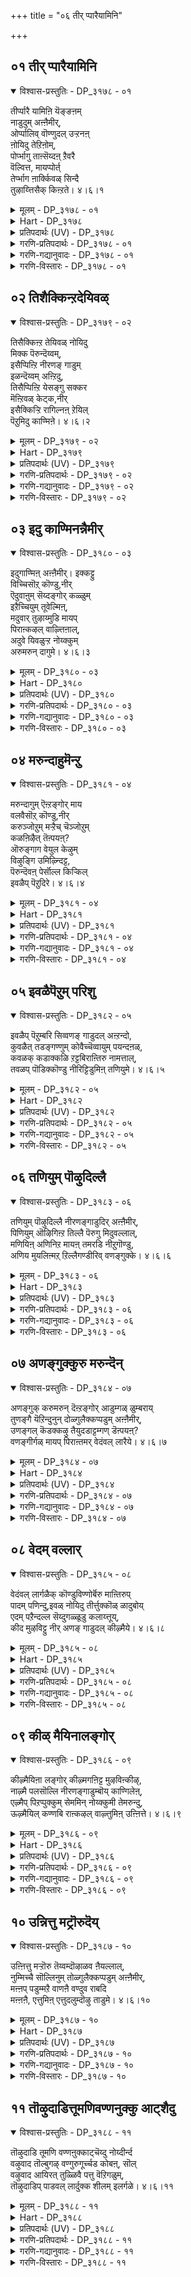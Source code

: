 +++
title = "०६ तीर् प्पारैयामिनि"

+++


## ०१ तीर् प्पारैयामिनि

<details open><summary>विश्वास-प्रस्तुतिः - DP_३१७८ - ०१</summary>

तीर्प्पारै यामिऩि यॆङ्ङऩम्  
नाडुदुम् अऩ्ऩैमीर्,  
ओर्प्पालिव् वॊण्णुदल् उऱ्ऱनऩ्  
ऩोयिदु तेऱिऩोम्,  
पोर्प्भागु ताऩ्सॆय्दऩ् ऱैवरै  
वॆल्वित्त, मायप्पोर्त्  
तेर्प्भाग ऩार्क्किवळ् सिन्दै  
तुऴाय्त्तिसैक् किऩ्ऱते। ४।६।१
</details>

<details><summary>मूलम् - DP_३१७८ - ०१</summary>

तीर्प्पारै यामिऩि यॆङ्ङऩम्  
नाडुदुम् अऩ्ऩैमीर्,  
ओर्प्पालिव् वॊण्णुदल् उऱ्ऱनऩ्  
ऩोयिदु तेऱिऩोम्,  
पोर्प्भागु ताऩ्सॆय्दऩ् ऱैवरै  
वॆल्वित्त, मायप्पोर्त्  
तेर्प्भाग ऩार्क्किवळ् सिन्दै  
तुऴाय्त्तिसैक् किऩ्ऱते। ४।६।१
</details>

<details><summary>Hart - DP_३१७८</summary>

Her friends say,  
“O mothers, where can we find someone to cure the sickness  
of our beautiful friend with a shining forehead?  
We have just found out what is troubling her—  
she is fascinated with him who drove Arjuna’s chariot  
and gained victory for the five Pandavas,  
conquering the Kauravas in battle:”
</details>

<details><summary>प्रतिपदार्थः (UV) - DP_३१७८</summary>

**अऩ्ऩैमीर्!** = ताय्मार्गळे!; **इऩि** = इप्पडिप्पट्ट निलैमैयाऩ पिऩ्बु; **तीर्प्पारै** = इन्द नोयैत् तीर्क्क वल्लवर्गळै; **याम् ऎङ्ङऩम्** = नाम् ऎङ्गु ऎप्पडि आराय्न्दु; **नाडुदुम्** = तेडुवोम्; **ओर्प्पाल्** = इप्पॊऴुदु निरूपिप्पदाल्; **इव् ऒळ् नुदल्** = अऴगिय नॆऱ्ऱियैयुडैय इप्पॆण्; **उऱ्ऱ नल् नोय्** = अडैन्दिरुक्किऩ्ऱ इन्द नोयिऩ्; **इदु तेऱिऩोम्** = तऩ्मै इदु ऎऩ्ऱु अऱिन्दोम्; **अऩ्ऱु** = मुऩ्बु; **पोर्** = पारदप् पोरिल्; **भागु** = तेर्बागऩाग ऎल्लाक् कारियङ्गळैयुम्; **ताऩ् सॆय्दु** = ताऩे सॆय्दु; **ऐवरै** = पञ्जपाण्डवर्गळै; **वॆल्वित्त** = वॆऱ्ऱियडैयच् चॆय्द; **मायऩ्** = आच्चर्य सक्तियुडैयवरुम्; **पोर्** = पोरिल्; **तेर्प्भागऩार्क्कु** = तेर्प्भागऩुमाऩ पॆरुमाऩिडम्; **इवळ् सिन्दै** = इन्दप् पॆण्णिऩ् मऩम्; **तुऴाय्** = कलङ्गि; **तिसैक्किऩ्ऱदे** = मयङ्गुगिऩ्ऱदु
</details>

<details><summary>गरणि-प्रतिपदार्थः - DP_३१७८ - ०१</summary>

तीर् प्पारै = तीरिसुववरन्नु, याम् = नावु, इनि= इन्नु, ऎङ्ङ्नम् = ऎल्लिन्द, नाडुदुम् = हुडुकोण, अन्नैमीर् = तायन्दिरे, ओर् प्पाल् = \(चॆन्नागि\) परीक्षिसुवुदरिन्द, ई इळ् नुदल् = ऒळ्ळॆय हणॆयुळ्ळ इवळु \(ई सुन्दरियु\), उट्रनल् नोय् इदु = दुःखवु बहळ ऒळ्ळॆय दुःखवे, तेऱिनोम् = तिळिदुकॊण्डॆवु, पोर् = भारतयुद्धदल्लि, पाहु = भागवन्नु, तान् शॆय्दु = ताने माडि, अन्ऱु = अन्दु, ऐवरै = ऐवरन्नु, वॆल्वित्त = जयशालिगळन्नुमाडिद, मायम्= आश्चर्यकरवाद, पोर् =युद्धदल्लि, तेर् पाहनार्क्कु = रथद सारथिगॆ, \(सारथियन्नु कुरितु\), इवळ् शिन्दै = इवळ चिन्तॆयु, तुऴय् = तुलसियन्नु पडॆयुव, तिशैक्किन्ऱदे = दारियन्ने हिडिदद्दु. 
</details>

<details><summary>गरणि-गद्यानुवादः - DP_३१७८ - ०१</summary>

तायन्दिरे, तीरिसुववरन्नु नाविन्नु ऎल्लिन्द हुडुकोण\! चॆन्नागि परीक्षिसुवुदरिन्द, ई ऒळ्ळॆय हणॆयुळ्ळवळ दुःखवु बहळ ऒळ्ळॆयदे, नमगॆ तिळिदिदॆ. भारतयुद्धदल्लि ताने भागवन्नु माडि, अन्दु, ऐवरिगॆ जयवन्नु तन्द आश्चर्यकरवाद युद्धदल्लि रथद सारथियादवन तुलसियन्नु पडॆयुव दारियन्ने हिडिदद्दु इवळ चिन्तॆ.
</details>

<details><summary>गरणि-विस्तारः - DP_३१७८ - ०१</summary>

ई तिरुवाय् मॊऴियल्लि आळ्वाररु ’नायकि’ आगिद्दारॆ. भगवन्तनन्नु पडॆदुकॊळ्ळबेकॆम्बुदु अवळ आशॆ. अवळ सङ्कटवन्नु अवळ तायि अरितुकॊण्डिद्दाळॆ. अदन्नुकुरितु आकॆ इतर तायन्दिरॊडनॆ हेळुत्ताळॆ. 

“तीर् प्पारैयामिनि ऎङ्ङनम् नाडुदुम्” – तायन्दिरे, इवळु सुन्दरि. ऎळॆय यौवनदवळु. इवळ सङ्कटवन्नु कुरितु नमगॆ एनेनो भावनॆगळु मूडुत्तिद्दवु. अवॆल्लवू सरियल्लवॆन्दू, अवु प्रापञ्चिकद भावनॆगळॆन्दू ईग नमगॆ मनवरिकॆयागिदॆ. इवळ सङ्कटवन्नु तीरिसुववरन्नु ऎल्लिन्द हुडुकोण. हेगॆ इवळ सङ्कटवन्नु तीरिसुवुदु? 

“ओर् प्पाल् इव्वॊण्णुदल् उट्रनन्नोयिदु, तेऱिनोम्” – नावु परीक्षिसि नोडिद्देवॆ. ई अदृष्ट शालियाद सुन्दरिय सङ्कटवॆल्ल शुद्धवाद ऒळ्ळॆय सङ्कटवे\! 

“पोर् प्पाहु...............................पाहनार् क्कु” – इवळ चिन्तॆ, व्यथॆयेनॆन्दु तिळियुवुदे? हिन्दॆ, भारतयुद्धवन्नु हूडि, अदरल्लि पाण्डवरिगॆ जयवन्नु तन्दुकॊट्ट, आ आश्चर्यकारियादयुद्धदल्लि अर्जुनन रथद सारथियागिद्दवनन्नु कुरिते अवळ चिन्तॆ. 

“इवळ् शिन्दैतुऴाय् त्तिशैक्किन्ऱदे” – आ भगवन्तनु धरिसिरुव तुलसिय हारवन्नु तानु पडॆदुकॊळ्ळबेकॆम्बुदे इवळ आशॆ. 

तायि हेळुत्ताळॆ- तायन्दिरे, ई अदृष्टशालियाद नन्न मगळु अनुभविसुव चिन्तॆ बहळ ऒळ्ळॆयदे. अदन्नु नानु परीक्षिसि कण्डुकॊण्डिद्देनॆ. हिन्दॆ, भारायुद्धदल्लि अर्जुननिगॆ सारथियागि, रथनडॆसि, पाण्डवरिगॆ जयवन्नु तन्दॆ श्रीकृष्णपरमात्मनु धरिसिरुव हारवन्नु पडॆदुकॊळ्ळबेकॆम्बुदे इवळ चिन्तॆ. अदन्नु बगॆहरिसुववरन्नु सामान्यराद नावु ऎल्लिन्द हुडुकोण.

विषय यावुदॆन्दु तिळिदरू, अदन्नु साधिसिकॊळ्ळुवुदक्कॆ कॆलवु साधनॆगळु बेकु. भक्तनिगल्लदॆ सामान्यनिगॆ भगवच्चिन्तनॆ लभिसुवुदे?
</details>

## ०२ तिशैक्किन्ऱदेयिवळ्

<details open><summary>विश्वास-प्रस्तुतिः - DP_३१७९ - ०२</summary>

तिसैक्किऩ्ऱ तेयिवळ् नोयिदु  
मिक्क पॆरुन्दॆय्वम्,  
इसैप्पिऩ्ऱि नीरणङ् गाडुम्  
इळन्दॆय्वम् अऩ्ऱिदु,  
तिसैप्पिऩ्ऱि येसङ्गु सक्कर  
मॆऩ्ऱिवळ् केट्क,नीर्  
इसैक्किऱ्ऱि रागिल्नऩ् ऱेयिल्  
पॆऱुमिदु काण्मिऩे। ४।६।२
</details>

<details><summary>मूलम् - DP_३१७९ - ०२</summary>

तिसैक्किऩ्ऱ तेयिवळ् नोयिदु  
मिक्क पॆरुन्दॆय्वम्,  
इसैप्पिऩ्ऱि नीरणङ् गाडुम्  
इळन्दॆय्वम् अऩ्ऱिदु,  
तिसैप्पिऩ्ऱि येसङ्गु सक्कर  
मॆऩ्ऱिवळ् केट्क,नीर्  
इसैक्किऱ्ऱि रागिल्नऩ् ऱेयिल्  
पॆऱुमिदु काण्मिऩे। ४।६।२
</details>

<details><summary>Hart - DP_३१७९</summary>

Her friends say,  
“ O mother, you are confused without knowing  
the reason for her sickness:  
Her suffering is not caused by the Anangu or another small goddess:  
When she was playing in the water  
she fell in love with the great one without knowing it:  
If you say, ‘conch, discus!’  
so she can hear it clearly, her sickness will go away  
and she will get better just today itself:  
This is the best remedy for her:”
</details>

<details><summary>प्रतिपदार्थः (UV) - DP_३१७९</summary>

**तिसैक्किऩ्ऱदे** = अऱिवु कॆट्टु मयङ्गुगिऱदु; **इवळ् नोय्** = इवळ् नोय्; **इदु मिक्क पॆरुम्** = मिगप् पॆरिय; **तॆय्वम्** = तॆय्वम् कारणमाग वन्ददु; **इसैप्पु इऩ्ऱि** = अदऩाल् पॊरुत्तमिल्लामल्; **नीर्** = नीङ्गळ् कट्टुविच्चियैक् कॊण्डु; **अणङ्गु आडुम्** = आडुम् वॆऱियाट्टाम् वेण्डाम्; **इळम् तॆय्वम्** = सिऱिय तॆय्वत्ताल्; **अऩ्ऱु इदु** = वन्द नोय् अऩ्ऱु इदु; **तिसैप्पु इऩ्ऱिये** = मऩम् कुऴम्बामल्; **इवळ्** = इप्पॆण्णिऩ्; **केट्क** = कादिल् विऴुम्बडियाग; **सङ्गु सक्करम् ऎऩ्ऱु** = सङ्गु सक्करम् ऎऩ्ऱु; **नीर्** = नीङ्गळ्; **इसैक्किऱ्ऱिरागिल्** = सॊऩ्ऩीर्गळाऩाल्; **नऩ्ऱे** = नलमागवे; **इल् पॆऱुम्** = इरुप्पुप् पॆऱुवाळ्; **इदु काण्मिऩे** = इङ्ङऩे नडत्तिप् पारुङ्गळ्
</details>

<details><summary>गरणि-प्रतिपदार्थः - DP_३१७९ - ०२</summary>

तिशैक्किन्ऱदे = दिक्कन्नु तोरिसुवुदे, इवळ् नोय्= इवळ सङ्कटवु, इदु = इदु, मिक्क = बहळ, पॆरु दॆय् वम् = दॊड्ड दैव, इशैप्पु इन्ऱि = सम्बन्धविल्लदन्तॆ, नीर् = नीवु अणङ्गु आडुम् = अडगिसुवन्तह, \(अडगिसलु यत्निसुव\), इळतॆय् वम् अन्ऱु इदु = कॆळमट्टद देवतॆ अल्ल इदु, तिशैप्पु इन्ऱिये = हॊगळिकॆयिल्लदन्तॆये, शङ्गु चक्करम् ऎन्ऱु = शङ्ख चक्करम् ऎन्ऱु = शङ्खचक्र ऎन्दु, इवळ् केट्क = इवळु केळलागि, नीर् = नीवु, इशैक्किट्रीर् आहिल् = मातनाडुविरादरॆ, नन्ऱे = चॆन्नागिये, इल् पॆरुम् = मनॆयन्नु सेरुत्ताळॆ, इदु काण्मिने = इदन्नु अरितुकॊळ्ळिरि. 
</details>

<details><summary>गरणि-गद्यानुवादः - DP_३१७९ - ०२</summary>

इवळ सङ्कटवु दिक्कन्नु तोरिसुवुदे आगिदॆ. इदु बहळ दॊड्डदैव. सम्बन्धविल्लदन्तॆ नीवु अडगिसलु यत्निसुव कॆळमट्टद देवतॆ अल्ल इदु. हॊगळिकॆयिल्लदन्तॆये \(सुम्मनॆ\) शङ्ख, चक्र ऎन्दु इवळु केळिदरॆ, नीवु मातनाडुविरादरॆ, चॆन्नागिये मनॆयन्नु सेरुत्ताळॆ. इदन्नु अरियिरि. 
</details>

<details><summary>गरणि-विस्तारः - DP_३१७९ - ०२</summary>

इल्लि ’नायकि’य तायिगू इतर तायन्दिरिगू नडॆदिरबहुदाद सम्भाषणॆ कण्डुबरुत्तदॆ. इतर तायिगळन्थ सामान्य स्त्रीयरिगॆ भक्तिय उन्मत्तभावद बगॆ हेगॆ अरिवागबेकु? अवरु तिळियबहुदादरू हेगॆ? ऎळॆयु यौवनवतियाद ’नायकि’यन्थवळिगॆ आगिरुव यातनॆ यावुदो क्षुद्रदेवतॆय काटवॆन्दु मात्रवे तिळियुवुदु. ’दॆव्वद काट’ ऎन्दु अदक्कॆ हॆसरिडुत्तारॆ. 

’नायकि’य तायिगादरॆ, नायकिय यातनॆयेनॆन्दु गॊत्तिदॆ. आ विषयवन्नु इतर तायन्दिरिगॆ विवरिसि हेळुत्ताळॆ. अदन्तू दॆव्वद काटवल्ल. तप्पागि चिकित्सॆ माडलु यत्निसबारदु. अदन्तू दॆव्वदकाटवल्ल. तप्पागि चिकित्सॆ माडलु यत्निसबारदु. 

तायिहेळुत्ताळॆ- तायन्दिरे, नीवु योचिसुत्तिरुवन्तॆ अल्ल इवळ सङ्कट. यावुदो क्षुद्रदेवतॆयिन्द उण्टाद काटवॆन्दु नीवु इदक्कॆ चिकित्सॆ माडलु यत्निसबारदु. सम्बन्धविल्लद चिकित्सॆयिन्द आगुव उपयोगवेनु? इवळ यातनॆयॆल्ला ऒन्दु दिक्कन्नु सूचिसुवन्थाद्दु. इवळ यातनॆगॆ बलु दॊड्ड दैववे कारण. इवळु ’शङ्ख, चक्र’ ऎन्दु हेळुत्तिरुवाग नीवु इवळन्नु मातनाडिसि नोडि. तन्न अलॆदाटवन्नु बिट्टु, इवळु शान्तवागि मनॆयन्नु सेरिकॊळ्ळुत्ताळॆ. ई विषयवन्नु तिळिदुकॊळ्ळिरि. 

भक्तनिगॆ अवन भक्तिगॆ सम्बन्ध पट्ट विषयवन्नु मातनाडिदाग आगुव आनन्द बेरॆ यावुदरिन्दलू आगुवुदिल्ल.
</details>

## ०३ इदु काण्मिनन्नैमीर्

<details open><summary>विश्वास-प्रस्तुतिः - DP_३१८० - ०३</summary>

इदुगाण्मिऩ् अऩ्ऩैमीर्। इक्कट्टु  
विच्चिसॊऱ् कॊण्डु,नीर्  
ऎदुवाऩुम् सॆय्दङ्गोर् कळ्ळुम्  
इऱैच्चियुम् तूवेल्मिऩ्,  
मदुवार् तुऴाय्मुडि मायप्  
पिराऩ्कऴल् वाऴ्त्तिऩाल्,  
अदुवे यिवळुऱ्ऱ नोय्क्कुम्  
अरुमरुन् दागुमे। ४।६।३
</details>

<details><summary>मूलम् - DP_३१८० - ०३</summary>

इदुगाण्मिऩ् अऩ्ऩैमीर्। इक्कट्टु  
विच्चिसॊऱ् कॊण्डु,नीर्  
ऎदुवाऩुम् सॆय्दङ्गोर् कळ्ळुम्  
इऱैच्चियुम् तूवेल्मिऩ्,  
मदुवार् तुऴाय्मुडि मायप्  
पिराऩ्कऴल् वाऴ्त्तिऩाल्,  
अदुवे यिवळुऱ्ऱ नोय्क्कुम्  
अरुमरुन् दागुमे। ४।६।३
</details>

<details><summary>Hart - DP_३१८०</summary>

Her friends say,  
“O mother, Listen to what I say:  
‘The female priest said that if we worship the Anangu  
her sickness will go away: Don’t listen to her:  
Don’t do this or that ritual, don’t offer meat and toddy:  
If you praise the ankleted feet of Māya Pirān  
whose head is garlanded with thulasi,  
that will be the best remedy for her sickness:’”
</details>

<details><summary>प्रतिपदार्थः (UV) - DP_३१८०</summary>

**अऩ्ऩैमीर्!** = ताय्मार्गळे!; **इदु काण्मिऩ्** = नाऩ् सॊऩ्ऩदैच्चॆय्दुबारुङ्गळ्; **इक्कट्टुविच्चि** = इक्कट्टुविच्चियिऩ्; **सॊल्गॊण्डु** = पेच्चैक् केट्टु; **नीर्** = नीङ्गळ्; **ऎदुवाऩुम् सॆय्दु** = ऎदैयावदु सॆय्दु; **अङ्गु** = अव्विडत्तिले; **ओर् कळ्ळुम्** = ऒरु कळ्ळैयुम्; **इऱैच्चियुम्** = मांससत्तैयुम्; **तूवेऩ्मिऩ्** = इऱैक्कादीर्गळ्; **मदु वार्** = तेऩ् पॆरुगुम्; **तुऴाय्** = तुळसि मालैयै; **मुडि मायप् पिराऩ्** = अणिन्द मायप्पिराऩिऩ्; **कऴल् वाऴ्त्तिऩाल्** = तिरुवडिगळैत् तुदित्ताल्; **अदुवे इवळ्** = अदुवे इवळ् अडैन्दिरुक्कुम्; **उऱ्ऱ नोय्क्कुम्** = नोय्क्कु उऱ्ऱ; **अरु मरुन्दु आगुमे** = अरुमैयाऩ मरुन्दागुम्
</details>

<details><summary>गरणि-प्रतिपदार्थः - DP_३१८० - ०३</summary>

इदु = इदन्नु, काण्मिन् अन्नैमीर् = तिळियिरि \(कण्डुकॊळ्ळि\) तायन्दिरे, इक्कट्टु-विच्चि = ई कॊरवञ्जिय, शॊल् कॊण्डु = मातन्नु केळि \(मातिनन्तॆ\), नीर् = नीवु, ऎदुवानुम् शॆय्दु = ऎनादरू माडि, अङ्गु = अल्लि, ओर् कळ्ळुम् = अपरूपवाद मद्यवन्नू, इऱैच्चियुम् = मांसवन्नू, तूवेन् मिन् = पूजॆगागि इडबेडि, मदु आर् = जेनु तुम्बिरुव, तुऴाय् मुडि = तुलसिय हारवन्नु किरीटदल्लि मुडिदिरुव, मायम् पिरान् = आश्चर्यकारियाद सर्वेश्वरन, कऴल् = तिरुवडिगळन्नु, वाऴ् त्तिनाल् = स्तुतिसिदरॆ, अदुवे = अदेये, इदु = ई उट्रनोय् क्कुम् = अतिशयवाद यातनॆगू, अरुमरुन्दाहुमे = अपरूपवाद औषधियागुत्तदॆ. 
</details>

<details><summary>गरणि-गद्यानुवादः - DP_३१८० - ०३</summary>

इदन्नु कण्डुकॊळ्ळि, तायन्दिरे, ई कॊरवञ्जियु हेळिद मातिनन्तॆ नीवु एनन्नादरू माडि, अल्लि अपरूपवाद मद्यवन्नू मांसवन्नू पूजॆगागि इरिसबेडिरि. जेनु तुम्बिरुव तुलसिय हारवन्नु किरीटदल्लि मुडिदिरुव आश्चर्यकारियाद सर्वेश्वरन तिरुवडिगळन्नु स्तुतिसिदरॆ, अदेये ई अतिशयवाद यातनॆगू अपरूपवाद ऒन्दु औषधियागुत्तदॆ. 
</details>

<details><summary>गरणि-विस्तारः - DP_३१८० - ०३</summary>

जनरल्लि ऎरडु बगॆ- मूढजन मत्तु भगवन्तनल्लि दृढवाद नम्बिकॆ इरुव जन. मूढजन यारु एने हेळिदरॆ अदरन्तॆ नडॆयतक्कवरु. क्षुद्रदेवतॆगळन्नु पूजिसुवुदरिन्द तम्म सङ्कट निवारणॆयागुवुदॆन्दु नम्बि, अदरन्तॆ कीळु रीतिय मूढपूजॆगळन्नु नडॆसुववरु. मेल्मट्टद ऎन्दरॆ, तिळिवळिकॆयुळ्ळ जन भगवन्तनन्नु नम्बि, पूजिसि तम्म कष्टगळन्नु नीगिकॊळ्ळुववरु. 

आगिन कालदल्लि, कष्टसङ्कटगळिगॆ पक्कद मनॆगळिगॆ कॊरवञ्जिगळु बन्दु कणि हेळुत्तिद्दरॆन्दु तोरुत्तदॆ. ई कॊरवञ्जिगळु हेळुत्तिद्द भविष्य अनेक वेळॆ निजवे आगुत्तित्तु. अवरु दैवबलक्कॆ मुख्यवाद बॆम्बलकॊडुत्तिद्दरु. जनरू, विवेकदिन्द, अवर मातिनन्तॆ नडॆदुकॊळ्ळुत्तिद्दरु. मत्तॊन्दु बगॆय जन क्षुद्रदेवतॆगळन्नु पूजिसुववरन्नु तम्म कष्ट, सङ्कटगळिगॆ, आश्रयिसुत्तिद्दरु. आ देवतॆगळ मुन्दॆ बलिकॊट्टु, मद्यमांसगळन्निट्टु क्रूरवाद बगॆयल्लि पूजादिगळन्नु नडॆसुत्तिद्दरु. अदरिन्द मात्रवे पीडॆ पिशाचिगळ कोटलॆ तॊलगि होगुत्तित्तॆन्दु अवर नम्बिकॆ. ई कारणक्कागि, ’नायकि’य तायिये इतर तायन्दिरिगॆ तन्न मनस्सन्नु बिच्चि हेळुत्तिद्दाळॆ. 

तायि हेळुत्ताळॆ- तायन्दिरे, ई नन्न मगळ विषयदल्लि आ कॊरवञ्जि हेळिद्दु सरि ऎनिसुत्तदॆ. कॊरवञ्जि हेळिदन्तॆ नीवु एनन्नु बेकादरू माडि. क्षुद्रदेवतॆयन्नु पूजिसि, मद्यमांसगळन्नु नेवेद्य माडुवुदु बेड. इवळ रोगवन्नु हरिसुवुदक्कॆ सुलभवाद मार्गवॊन्दिदॆ. मधुरवाद तुलसिय हारवन्नु किरीटदल्लि मुडिदिरुव सर्वेश्वरनन्नु ऎडॆबिडदन्तॆ इवळ मुन्दॆ स्तुतिसुवुदरिन्दले इवळ यातनॆ निवारणॆयागुवुदु ऎन्दु ननगॆ तोरुत्तदॆ. भगवन्तन तिरुवडिगळ स्तुतिये उत्तमवाद औषधि कण्डिरा\!
</details>

## ०४ मरुन्दाहुमॆन्ऱु

<details open><summary>विश्वास-प्रस्तुतिः - DP_३१८१ - ०४</summary>

मरुन्दागुम् ऎऩ्ऱङ्गोर् माय  
वलवैसॊऱ् कॊण्डु,नीर्  
करुञ्जोऱुम् मऱ्ऱैच् चॆञ्जोऱुम्  
कळऩिऴैत् तॆऩ्पयऩ्?  
ऒरुङ्गाग वेयुल केऴुम्  
विऴुङ्गि उमिऴ्न्दिट्ट,  
पॆरुन्दॆवऩ् पेर्सॊल्ल किऱ्किल्  
इवळैप् पॆऱुदिरे। ४।६।४
</details>

<details><summary>मूलम् - DP_३१८१ - ०४</summary>

मरुन्दागुम् ऎऩ्ऱङ्गोर् माय  
वलवैसॊऱ् कॊण्डु,नीर्  
करुञ्जोऱुम् मऱ्ऱैच् चॆञ्जोऱुम्  
कळऩिऴैत् तॆऩ्पयऩ्?  
ऒरुङ्गाग वेयुल केऴुम्  
विऴुङ्गि उमिऴ्न्दिट्ट,  
पॆरुन्दॆवऩ् पेर्सॊल्ल किऱ्किल्  
इवळैप् पॆऱुदिरे। ४।६।४
</details>

<details><summary>Hart - DP_३१८१</summary>

Her friends say,  
“O Mother, the female priest says,  
‘The cure for your daughter’s sickness is to offer different kinds  
of rice to the gods,’ You listen to her  
and offer black rice and red rice to the Anangu:  
What is the use of that?  
If you say the name of the highest lord  
who swallowed all the seven worlds and spat them out,  
you will cure her sickness:”
</details>

<details><summary>प्रतिपदार्थः (UV) - DP_३१८१</summary>

**मरुन्दु आगुम् ऎऩ्ऱु** = मरुन्दु आगुम् ऎऩ्ऱु ऎण्णि; **अङ्गु ओर् मायवलवै** = ऒरु कट्टुविच्चि; **सॊल् कॊण्डु** = सॊल्वदैक् केट्टु; **नीर् करुञ् जोऱुम्** = नीङ्गळ् करुञ्जोऱ्ऱैयुम्; **मऱ्ऱै** = मऱ्ऱुम्; **सॆञ् जोऱुम्** = सॆञ्जोऱ्ऱैयुम्; **कळऩ् इऴैत्तु** = नाऱ्सन्दियिले इडुवदाल्; **ऎऩ् पयऩ्?** = ऎऩ्ऩ पयऩ्?; **उलगु एऴुम्** = एऴु उलगङ्गळैयुम्; **ऒरुङ्गागवे** = ऒरे समयत्तिल्; **विऴुङ्गि** = पिरळयगालत्तिल् विऴुङ्गि; **उमिऴ्न्दिट्ट** = पिऩ् वॆळिप्पडुत्तिक् कात्त; **पॆरुन्देवऩ् पेर्** = पॆरुमाऩिऩ् तिरुनामङ्गळै; **सॊल्लगिऱ्किल्** = सॊल्ल वल्लीर्गळाऩाल्; **इवळैप् पॆऱुदिरे** = इवळै इऴवामे पॆऱुवीर्गळ्
</details>

<details><summary>गरणि-प्रतिपदार्थः - DP_३१८१ - ०४</summary>

मरुन्दु = आहुम् ऎन्ऱु = औषधियागुत्तदॆ ऎन्दु, अङ्गु = अल्लि, ओर् = ऒन्दु, मायम् अलवै = मोसद मातुगळन्नु, शॊल् कॊण्डु = हेळिकॊण्डु, नीर् = नीवु, करु शॊऱुम् = करिय बण्णद अन्नवन्नू, मट्रै = मत्तु शॆम् शोऱुम् = कॆम्पु अन्नवन्नू, कळन् = \(नाल्कु बीदिगळु सेरुव\) चौकगळल्लि, इऴैत्तु = इळॆ तॆगॆदु हाकुवुदरिन्द, ऎन् पयन् = एनु प्रयोजन, ऒरुङ्गाहवे = क्रमवागिये \(ऒन्दे गुक्किगॆ\), उलहु एऴुम् = एळु लोकगळन्नू, विऴुङ्गि उमिऴ्न्दट्ट = नुङ्गिहोरहाकिद्द, पॆरुदेवन् पेर् = सर्वेश्वरन हॆसरन्नु, शॊल्लु हिऱ् किल् = हेळुविरादरॆ, इवळै = इवळन्नु, पॆऱुदिरे = पडॆदुकॊळ्ळुविरि. 
</details>

<details><summary>गरणि-गद्यानुवादः - DP_३१८१ - ०४</summary>

औषधियागुत्तदॆ ऎन्दु अल्लॊन्दु मोसद मातुगळन्नु हेळिकॊण्डु, करिय बण्नद अन्नवन्नू मत्तु कॆम्बण्णद अन्नवन्नू चौकगळल्लि इळॆतॆगॆदु हाकुवुदरिन्द एनु प्रयोजन ऒन्दे गुक्किगॆ एळु लोकगळन्नू उण्डु उगुळिदवनाद सर्वेश्वरन हॆसरन्नु हेळुविरादरॆ, इवळन्नु \(मत्तॆ\) पडॆदुकॊळ्ळुविरि. 
</details>

<details><summary>गरणि-विस्तारः - DP_३१८१ - ०४</summary>

हिन्दिन पाशुरदल्लि अज्ञानद कारणदिन्द माडुत्तिद्द मूढनम्बिकॆय ऒन्दु चिकित्सॆयन्नु कुरितु हेळलायितु. इल्लि मत्तॊन्दु सामान्यवाद मूढचिकित्सॆयन्नु हेळलागुत्तिदॆ. 

आगिन कालद जन अज्ञानवशरागि रोगिगळिगॆ माडुत्तिद्द मत्तॊन्दु चिकित्सॆयॆन्दरॆ, बगॆबगॆय बण्णद अन्नवन्नु माडि, रोगिगॆ इळॆ तॆगॆदु, नाल्कुदारिगळु सेरुव चौकगळल्लि, मूरू मुच्चञ्जॆगळल्लि इरिसि, होगुत्तिद्दरु. इदरिन्द रोगिगुणहॊन्दुवनॆन्दु नम्बिद्दरु. ई चिकित्सॆयन्नु हळिदु इल्लि हेळलागुत्तिदॆ. 

तायि हेळुत्ताळॆ- तायन्दिरे, ई नन्न मगळ रोगक्कॆ निम्म सर्वसामान्यवाद चिकित्सॆयन्नु नडॆसबेडि. कप्पु, कॆम्पुबण्णद अन्नवन्नु माडि, एनेनो \(वञ्चनॆगागि\) मातुगळन्नु हेळिकॊण्डु, रोगिगॆ इळॆ तॆगॆदु, नाल्कूरस्तॆगळु सेरुव स्थळदल्लि अदन्निरिसि, ’इदे औषधि’ ऎन्दु हेळुत्ता नीवु तृप्तरागबारदु. सर्वशक्तनू, सर्वरक्षकनू, आद सर्वेश्वरन दिव्यनामगळन्नु इवळ मुन्दॆ कुळितु उच्चरिसुत्ता इरुविरादरॆ, अदु इवळिगॆ उत्तमवाद चिकित्सॆयागुत्तदॆ. इवळु तन्न व्याधियिन्द चेतरिसिकॊण्डु, ऎल्लरन्तॆ चटुवटिकॆयिन्द इरबल्लळु. इवळन्नुनीवु पडॆदुकॊळ्ळुव बगॆ इदेये.
</details>

## ०५ इवळैपॆऱुम् परिशु

<details open><summary>विश्वास-प्रस्तुतिः - DP_३१८२ - ०५</summary>

इवळैप् पॆऱुम्बरि सिव्वणङ् गाडुदल् अऩ्ऱन्दो,  
कुवळैत् तडङ्गण्णुम् कोवैच्चॆव्वायुम् पयन्दऩळ्,  
कवळक् कडाक्कळि ऱट्टबिराऩ्तिरु नामत्ताल्,  
तवळप् पॊडिक्कॊण्डु नीरिट्टिडुमिऩ् तणियुमे। ४।६।५
</details>

<details><summary>मूलम् - DP_३१८२ - ०५</summary>

इवळैप् पॆऱुम्बरि सिव्वणङ् गाडुदल् अऩ्ऱन्दो,  
कुवळैत् तडङ्गण्णुम् कोवैच्चॆव्वायुम् पयन्दऩळ्,  
कवळक् कडाक्कळि ऱट्टबिराऩ्तिरु नामत्ताल्,  
तवळप् पॊडिक्कॊण्डु नीरिट्टिडुमिऩ् तणियुमे। ४।६।५
</details>

<details><summary>Hart - DP_३१८२</summary>

Her friends say,  
“To cure the sickness of the girl with large eyes like kuvalai flowers,  
a red mouth like a kovvai fruit and a pale body,  
don’t dance with the Anangu:  
Say the divine name of him  
who killed the angry rutting elephant Kuvalayābeeḍam  
and put on her forehead the divine red powder of the highest lord  
and her sickness will go away:”
</details>

<details><summary>प्रतिपदार्थः (UV) - DP_३१८२</summary>

**इवळै** = इप्पॆण्णै; **पॆऱुम् परिसु** = पॆऱुदऱ्कुरिय मार्गम्; **इ अणङ्गु आडुदल् अऩ्ऱु** = इव्वाऱु वॆऱियाडुदलऩ्ऱु; **अन्दो!** = अन्दो!; **कुवळै** = कुवळै मलर्बोऩ्ऱ; **तडङ् गण्णुम्** = विसालमाऩ कण्गळुम्; **कोवै** = कोवैप्पऴम् पोऩ्ऱ; **सॆव्वायुम्** = सिवन्द अदरमुम् उडैय इवळ्; **पयन्दऩळ्** = पसलै पडरप्पॆऱ्ऱाळ्; **कवळक् कडा** = मरुन्दुगळैक् कवळङ्गॊण्डदाय्; **कळिऱु अट्ट** = कुवलयाबीड याऩैयै कॊऩ्ऱ; **पिराऩ्** = पॆरुमाऩिऩ्; **तिरुनामत्ताल्** = तिरुनामङ्गळै उच्चरित्तबडि; **तवळप् पॊडि** = परम भागवदर्गळिऩ् पाद तूळिगळै; **कॊण्डु नीर्** = कॊण्डु वन्दु नीङ्गळ्; **इट्टिडुमिऩ्** = इवळुक्कु इट्टीर्गळाऩाल्; **तणियुमे** = उडऩे इवळदुनोय् तीरुम्
</details>

<details><summary>गरणि-प्रतिपदार्थः - DP_३१८२ - ०५</summary>

इवळै = इवळन्नु, पॆऱुम् = पडॆदुकॊळ्ळुव, प्रैशु = रीति, इ-अणङ्गूडुदल् अन्ऱु = ई हुच्चु कुणिदाटदिन्द अल्ल, अन्दो = अय्यो, कुवळै तडकण्णुम् = कन्नैदिलॆयन्तॆ विशालवाद कण्णुगळू, कोवैशॆम् वायुम् = तॊण्डॆहण्णिनन्तॆ कॆम्पाद बायन्नू \(तुटिगळन्नू\), पयन्दनुळ् = आशिसिदळु, कवळम् = \(पुष्टवाद\) आहारदिन्द, कड = मदिसिद, कळिऱु = आनॆयन्नु, अट्ट = नाशपडिसिद, पिरान् = स्वामिय, तिरुनामत्ताल् = पवित्रनामगळिन्द, तवळम् = परिशुद्धवाद, पॊडि = धूळन्नु, कॊण्डु = तन्दु, नीर् = नीवु, इट्टिडुमिन् = इवळिगॆ लेपिसि, तणियुम् = \(इवळ यातनॆ\) तीरुवुदु. 
</details>

<details><summary>गरणि-गद्यानुवादः - DP_३१८२ - ०५</summary>

इवळन्नु पडॆदुकॊळ्ळुव रीति ई हुच्चु कुणिदाटदिन्द अल्ल. कन्नैदिलॆयन्तॆविशालवाद कण्णुगळन्नू, तॊण्डॆहण्णिनन्तॆ कॆम्पाद तुटिगळन्नू आशिसिद्दाळॆ. \(पुष्टवाद\) आहारदिन्द मदिसिद आनॆयन्नु नाशपडिसिद स्वामिय पवित्रनामगळिन्द परिशुद्धवाद धूळन्नु तन्दु नीवु इवळिगॆ लेपिसिदरॆ, \(इवळ यातनॆ\) तीरुवुदु. 
</details>

<details><summary>गरणि-विस्तारः - DP_३१८२ - ०५</summary>

“इव्वणङ्गूडुदलन्ऱु” – क्षुद्रदेवतॆगळ आवाहनॆ आयितॆन्दु नॆपदिन्द, आ क्षुद्रदेवतॆगळ पूजकरु ’दॆव्वबडिदवळ’ मुन्दॆ मनस्सिगॆ बन्दन्तॆ हुच्चुहुच्चागि कुणियुत्ता, बेविन ऎलॆय पॊरकॆयिन्द दॆव्वबडिदवळन्नु हॊडॆयुत्ता ’बिट्टॆ अन्नु’ ’तॊलगुत्तेनॆ अन्नु’ ऎन्नुत्ता आ मातन्नु अवळिन्द हेळिसुत्तारॆ. इदॊन्दु बगॆय मूढ चिकित्सॆ. 

“कुवळै तडङ्कण्णुम् कोवैच्चॆव्वायुम् अयन्दनळ्” – कन्नैदिलॆयन्तॆ विशालवाद कण्णुगळु मत्तु तॊण्डॆहण्णिनन्तॆ कॆम्पाद तुटिगळु – इरुववनु सर्वेश्वानु. अवनु दिव्यसुन्दरमूर्ति. अवनन्नु सेरबेकॆम्ब अतिशयवाद आशॆयन्नुपडॆदिरुवुदु भगवद्भक्तरु. 

“कवळक्कडाक्कळिऱट्टपिरान्” – भगवन्तनु श्रीकृष्णावतारियागि नडॆसिद ऒन्दु अद्भुत प्रसङ्ग इदु. श्रीकृष्णनु हुट्टिदागिनिन्दलू अवनन्नु कॊल्लिसुवुदक्कागि कंसासुरनु नडॆसिद नानाप्रयत्नगळु विफलगॊण्ड बळिक, कंसनु अवनन्नु मधुरॆगॆ धनुर्यागद नॆपदल्लि अवनन्नु मधुरॆगॆ करॆसिकॊण्डु, अल्लि अवनन्नु कॊल्लिसिबिडबेकॆन्दु योचिसिदनु. मधुरॆय हॆब्बागिलल्ले कुवलयापीड ऎम्ब मद्दानॆयन्नु इरिसिदनु. अदक्कॆ मदिसुव आहारवन्ने तिन्निसुत्ता अदन्नु कॊब्बिसि बॆळॆसिदनु. मद्दानॆयिन्द अवनन्नु तुळिसि कॊल्लिसिबिडबेकॆन्दु यत्निसिदनु. आदरॆ, बालकृष्णनु आ मद्दानॆयन्नु ऎदुरिसि, अदर दन्तवन्नु मुरिदु अदरिन्दले अदन्नु कॊन्दु हाकिदनु. 

“तवळप्पॊडिकॊण्डु नीर् इट्टिडुमिन्, तणियुम्” –”परिशुद्धवाद बिळिय पुडि’- यन्नु लेपिसिदरॆ, \(इवळ यातनॆ\) तीरुवुदु – आ बिळिय पुडियन्नु ’विभूति’ ऎन्नबहुदु, ’बिळिय नयवाद मण्णु’ ऎन्नबहुदु. विभूति ऎन्नुवुदु शैवतत्त्ववन्नु सूचिसुवुदरिन्दलू, पाशुरद तायि मत्तु अवळ गॆळतियरु विष्णुभक्तराद्दरिन्दलू, सर्वसमर्थनू सर्वरक्षकनू आद महाविष्णुविन नामस्मरणॆयिम्द मत्तु अवन भक्तर पादधूळियाद आ बळिय पवित्रवाद मण्णिन लेपनॆयिन्दलू भक्तर अनेकरोगगळु गुणवागुत्तवॆ ऎम्बुदु ऒन्दु नम्बिकॆ. 

तायि हेळुत्ताळॆ- तायन्दिरे, ई नन्नमगळ उन्मत्ततॆयन्नु नीगिसुवुदक्कॆ दॆव्व बिडिसुववर हुच्चु कुणितद चिकित्सॆ ऒळ्ळॆयदल्ल. इवळु आशिसिरुवुदु विशालवाद कण्णुगळन्नू कॆम्पाद तुटिगळन्नु उळ्ळ दिव्यसुन्दरमूर्तियाद सर्वेश्वरनन्नु. इवळ रोगक्कॆ मद्दु आ परम समर्थनाद भगवन्तन दिव्यनामगळन्नु हेळुत्ता, भक्तर पादधूळियन्नु लेपिसुवुदु. इवळन्नु गुणपडिसुव रीति इदेये.
</details>

## ०६ तणियुम् पॊऴुदिल्लै

<details open><summary>विश्वास-प्रस्तुतिः - DP_३१८३ - ०६</summary>

तणियुम् पॊऴुदिल्लै नीरणङ्गाडुदिर् अऩ्ऩैमीर्,  
पिणियुम् ऒऴिगिऩ्ऱ तिल्लै पॆरुगु मिदुवल्लाल्,  
मणियिऩ् अणिनिऱ मायऩ् तमरडि नीऱुगॊण्डु,  
अणिय मुयलिऩ्मऱ् ऱिल्लैगण्डीरिव् वणङ्गुक्के। ४।६।६
</details>

<details><summary>मूलम् - DP_३१८३ - ०६</summary>

तणियुम् पॊऴुदिल्लै नीरणङ्गाडुदिर् अऩ्ऩैमीर्,  
पिणियुम् ऒऴिगिऩ्ऱ तिल्लै पॆरुगु मिदुवल्लाल्,  
मणियिऩ् अणिनिऱ मायऩ् तमरडि नीऱुगॊण्डु,  
अणिय मुयलिऩ्मऱ् ऱिल्लैगण्डीरिव् वणङ्गुक्के। ४।६।६
</details>

<details><summary>Hart - DP_३१८३</summary>

Her friends say,  
“O mothers! Don’t worship the Anangu and dance all day:  
That won’t cure her sickness, it will only make it worse:  
Bring the dust of the feet of the devotees  
of the sapphire-colored god and put it on her:  
Try this: It is the only cure for your daughter,  
nothing else will help her:”
</details>

<details><summary>प्रतिपदार्थः (UV) - DP_३१८३</summary>

**अऩ्ऩैमीर्!** = ताय्मार्गळे!; **तणियुम् पॊऴुदु** = सिऱिदुम् ओय्वु; **इल्लै नीर्** = इल्लामल् नीङ्गळ्; **अणङ्गु आडुदिर्** = अणङ्गु आडादीर्गळ्; **पिणियुम्** = इन्द वॆऱियाट्टत्तिऩाल् नोय्; **पॆरुगुम् इदु अल्लाल्** = पॆरुगुमे तविर; **ऒऴिगिऩ्ऱदु इल्लै** = ऒऴियप्पोवदिल्लै; **इ अणङ्गुक्के** = इप्पॆण्बिळ्ळैक्कु; **मणियिऩ्** = नीलमणियियैक् काट्टिलुम्; **अणि निऱ** = अऴगिय निऱम् पडैत्त; **मायऩ् तमर्** = मायप् पॆरुमाऩिऩ्; **अडि नीऱु** = अडियार्गळुडैय पाद तूळिगळै; **कॊण्डु** = कॊण्डु वन्दु; **अणिय मुयलिऩ्** = इडुवदऱ्कु मुयऱ्सि सॆय्दाल्; **मऱ्ऱु इदऱ्कु** = सममाऩ परिहारम्; **इल्लै कण्डीर्** = वेऱिल्लै पारुङ्गळ्
</details>

<details><summary>गरणि-प्रतिपदार्थः - DP_३१८३ - ०६</summary>

तणियुम् = \(तीरितु तुम्ब\) तृप्तियायितॆम्ब, पॊऴुदु इल्लै = कालवे इल्ल, नीर् = नीवु, अणङ्गूडुदिर् = हुच्चुहुच्चागि कुणियदिरि, अन्नैमीर् = तायन्दिरे, पिणियुम् = आशॆयू\(यातनॆयू\), ऒऴिहिन्ऱदु इल्लै = नाशवायितु ऎम्बुदिल्ल, पॆरुहुम् इदु अल्लाल् = इदक्कॆ बदलागि, बॆळॆयुवुदु \(वृद्धि हॊन्दुवुदु\), मणियिन् = नीलमणिगिन्तलू, अणि = सुन्दरवाद, निऱम् = बण्णद, मायन् = आश्चर्यकारिय, तमर् = भक्तर, अडिनीऱु कॊण्डु = पादधूळियन्नु तॆगॆदुकॊण्डु, अणिय = लेपिसुव, मुयलिल् = प्रयत्नक्किन्तलू, मट्रु इल्लै कण्डीर् = बेरॆ इल्ल कण्डिरे, इअणङ्गुक्के = ई हॆण्णु मगळिगॆ. 
</details>

<details><summary>गरणि-गद्यानुवादः - DP_३१८३ - ०६</summary>

\(यातनॆ\) तीरितु ऎम्ब कालवे इल्ल. नीवु हुच्चुहुच्चागि कुणियदिरि, तायन्दिरे. आशॆयु नाशवायितु ऎम्बुदिल्ल. अदक्कॆ बदलागि \(अदु\) वृद्धिहॊन्दुवुदु. नीलमणिगिन्तलू सुन्दरवाद बण्णद आश्चर्यकारिय भक्तर पादधूळियन्नु तॆगॆदुकॊण्डु लेपिसुव प्रयत्नक्किन्तलू ई हॆण्णुमगळिगॆ बेरॆ इल्ल कण्डिरा? 
</details>

<details><summary>गरणि-विस्तारः - DP_३१८३ - ०६</summary>

हिन्दिन पाशुरद विषयवन्नु इल्लियू मुन्दुवरिसलागुत्तदॆ. अल्लि सूचिसिद्द “तवळप्पॊडि” \(बिळिय, परिशुद्धवाद धूळु\) ऎम्बुदर बगॆगॆ कण्डुबन्द सन्देह इल्लि निवारणॆयागुत्तदॆ. “भक्तर पादधूळि” ऎन्तले अदक्कॆ अर्थकॊडबेकॆन्दु स्पष्टपडिसुत्तदॆ. 

तायि हेळुत्ताळॆ- तायन्दिरे, निम्म हुच्चुहुच्चाद कुणितदिन्द, ऎन्दरॆ, निमगॆ तिळिद कॆळमट्टद चिकित्सॆगळन्नॆल्ला आतुरातुरवागि माडुवुदरिन्द, ई नन्न मगळ यातनॆ तीरुवुदिल्ल. अवळ आशॆयू नाशवागुवुदिल्ल. यातनॆ तीरितु ऎम्ब समयवे इल्ल. आशॆनाषवागुवुदू हागॆये अवॆरडू जॊतॆजॊतॆयागि वृद्धिहॊन्दुत्तले होगुवुदु. अपरूपवाद नीलरत्नद बण्णक्किन्तलू दिव्यसुन्दरवाद बण्ण, आश्चर्यकारिय भक्तर पादधूळियन्नु तन्दु इवळिगॆ लेपिसिरि. अदॊन्दे इवळिगॆ नडॆसबेकाद चिकित्सॆ, बेरॆ याव चिकित्सॆयू इल्ल. 

भगवन्तन विषयदल्लि व्यामोहवन्नु हच्चिकॊण्डिरुववरिगॆ, भगवन्तनन्नु सेरलेबेकॆम्ब आशॆयू, अवनिन्द बेर्पट्टिरुवुदक्कॆ यातनॆयू इरुत्तवॆ. भगवन्तनन्नु सेरुववरॆगॆ, ऎरडू हॆच्चुत्तले होगुत्तदॆ. भगवन्तन गुणगान माडुत्तिरुववरु, अवन गुणवन्नु अनुभविसि आनन्दिसुववरु भगवद्भक्तरु. अवरॊडनॆ कूडि इरुवुदक्कॆ साध्यविल्लदॆ इरुवाग, अवरु ओडाडिद पवित्र स्थळगळल्लि, अवर हॆज्जॆ हरिसिद कडॆगळल्लि धूळन्नु तन्दु अदन्नु नॆत्तिय मेलॆ एरिसिकॊळ्ळुवुदरिन्द, मैगॆल्ला लेपिसुवुदरिन्द, स्वल्पमट्टिगॆ तणिवु बरुवुदु ऎन्नलागुत्तदॆ.
</details>

## ०७ अणङ्गुक्कुरु मरुन्दॆन्

<details open><summary>विश्वास-प्रस्तुतिः - DP_३१८४ - ०७</summary>

अणङ्गुक् करुमरुन् दॆऩ्ऱङ्गोर् आडुम्गळ् ळुम्बराय्  
तुणङ्गै यॆऱिन्दुनुन् दोळ्गुलैक्कप्पडुम् अऩ्ऩैमीर्,  
उणङ्गल् कॆडक्कऴु तैयुदडाट्टम्गण् डॆऩ्पयऩ्?  
वणङ्गीर्गळ् मायप् पिराऩ्तमर् वेदंवल् लारैये। ४।६।७
</details>

<details><summary>मूलम् - DP_३१८४ - ०७</summary>

अणङ्गुक् करुमरुन् दॆऩ्ऱङ्गोर् आडुम्गळ् ळुम्बराय्  
तुणङ्गै यॆऱिन्दुनुन् दोळ्गुलैक्कप्पडुम् अऩ्ऩैमीर्,  
उणङ्गल् कॆडक्कऴु तैयुदडाट्टम्गण् डॆऩ्पयऩ्?  
वणङ्गीर्गळ् मायप् पिराऩ्तमर् वेदंवल् लारैये। ४।६।७
</details>

<details><summary>Hart - DP_३१८४</summary>

Her friends say,  
“O mothers, you offer goats and liquor  
to the Anangu and worship her thinking  
that will cure your beautiful daughter:  
You dance the Thuṇangai dance until your arms hurt:  
What is the use of seeing a donkey eating his food  
and looking at his lips when you are hungry?  
Bow to the devotees of the Māyappirān who recite the Vedas well:”
</details>

<details><summary>प्रतिपदार्थः (UV) - DP_३१८४</summary>

**अऩ्ऩैमीर्!** = ताय्मार्गळे!; **अणङ्गुक्कु** = इप्पॆण्बिळ्ळैक्कु; **अरुमरुन्दु ऎऩ्ऱु** = पॆऱुदऱ्करिय मरुन्दॆऩ्ऱु; **अङ्गु** = अन्द तेवदैगळुक्कु; **ओर् आडुम्** = आडु अऱुक्कवुम्; **कळ्ळुम् पराय्** = कळ् निवेदऩम् सॆय्यवुम् पारित्तु; **तुणङ्गै ऎऱिन्दु** = तुणङ्गुक् कूत्ताडुवदाल्; **नुऩ् तोळ्** = उङ्गळ् तोळ्गळ् ताऩ्; **कुलैक्कप्पडुम्** = वेदऩैप्पडुम् पयऩ् ऒऩ्ऱुमिल्लै; **उणङ्गल्** = काय्वदऱ्कु उलर्त्तिय; **कॆड** = नॆल्लै तिऩ्ऩुम्; **कऴुदै उदडु** = कऴुदैयिऩ् उदडु; **आट्टम् कण्** = असैगिऩ्ऱ अऴगैक् काण्बदाल्; **ऎऩ् पयऩ्?** = एदावदु पयऩ् उण्डो?; **मायप् पिराऩ् तमर्** = मायप् पिराऩिऩ् अडियार्गळै; **वेदम् वल्लारैये** = वेदम् अऱिन्दवर्गळै; **वणङ्गीर्गळ्** = वणङ्गुवीर्गळाग
</details>

<details><summary>गरणि-प्रतिपदार्थः - DP_३१८४ - ०७</summary>

अणङ्गुक्कु = ई हॆण्णिगॆ, अरुमरुन्दु ऎन्ऱु = अपरूपवाद औषधि ऎन्दु, अङ्गु = अल्लि, ओर् आडुम् = ऒन्दु आडन्नू, कळ्ळुम् = मद्यवन्नू, पराय् = ऊजिसि, शुणङ्गै = अरिसिनपुडियन्नु, ऎऱिन्दु = ऎरचुत्ता, नुम् = निम्म, तोळ् = तोळुगळन्नु, कुलैक्कप्पडुम् = अलुगिसल्पडलागुवुदु, अन्नैमीर् = तायन्दिरे, उणङ्गल् = ऒणगुहाकिरुवुदु, कॆड = कॆडुवन्तॆ, कऴुदै = कत्तॆय, उदडु = तुटिगळ, आट्टम् = आडुत्तिरुवुदन्नु, कण्डु = नोडुवुदु, ऎन् पयन् = एनु प्रयोजन, वणङ्गीर् हळ् = नमस्करिसि, मायम् = आश्चर्यकारियाद भगवन्तन, तमर् = भक्तरन्नु, वेदम् वल्लारैये = वेदगळन्नु बल्लवरन्ने. 
</details>

<details><summary>गरणि-गद्यानुवादः - DP_३१८४ - ०७</summary>

ई हॆण्णिगॆ अपरूपवाद औषधि ऎन्दु अल्लि ऒन्दु आडन्नू, मद्यवन्नू पूजिसि, अरिसिन पुडियन्नु ऎरचुत्ता निम्म तोळुगळन्नु अलुगिसल्पडलागुवुदु, तायन्दिरे. ऒणगहाकिरुवुदु कॆडुवन्तॆ कत्तॆय तुटिगळ अलुगाटवन्नु कण्डु एनु प्रयोजन? आश्चर्यकारियाद सर्वेश्वरन भक्तराद वेदगळन्नु बल्लवरन्ने नमस्करिसि. 
</details>

<details><summary>गरणि-विस्तारः - DP_३१८४ - ०७</summary>

कीळुदेवतॆगळन्नु पूजिसुवुदक्कॆ कॆळमट्टद तामस रीतिय उपचारगळे मुख्य. आडिन बलियू मद्यद गडिगॆयू अवश्यक. मद्यमांसगळ निवेदनॆ आ कीळुदेवतॆय हॆसरिनल्लि नडॆयलेबेकु. अनन्तर, बेविनॆलॆयपॊरकॆ, हळदियपुडिगळ ऎरचाट मत्तु निवाळिसुवुदू अगत्य. ऎल्लवू अज्ञानवे. ऎल्लवू हास्यास्पदवे – विनोदवे. 

“उणङ्गल् कॆड कऴुदैयुदडाट्टम् कण्डॆन् पयन्” – इदॊन्दु सुन्दरवादविवेकपूर्णवाक्य. ऎरडु विषयगळ निरूपणॆ इल्लिदॆ. बत्त मुन्ताद अगत्यवस्तुगळन्नु ऒणगहाकुवुदु, ऒन्दु विषय अदु गमनिसबेकाद विषय. ऎच्चरिकॆ वहिसबेकाद विषय. मत्तॊन्दु विनोदद विषय. ऎच्चरिकॆ वहिसबेकाद विषय. मत्तॊन्दु विनोदद विषय. व्यर्थवागिकाल कळॆयुवन्थाद्दु. ऒणग हाकिद धान्यवन्नु ऒळ्ळॆय बिसिलिरुव बयलिनल्लि हरडि, अदन्नु आगाग्गॆ कैआडिसुत्ता इरबेकु. पशुपक्षिगळ बायिगॆ अदु बीळदन्तॆ नोडिकॊळ्ळबेकु. ऒणगिद बळिक अदन्नु जोपानवागि, पोलागदन्तॆ भद्रपडिसबेकु. इदन्नॆल्ला शिस्तिनिन्द गमनिसि माडबेकु. कत्तॆयु ऒन्दु मूलॆयल्लि निन्तु, तन्न तुणिगळन्नु अलुगिसुत्तिरुवुदन्नु नोडुवुदु ऒन्दु विनोदद कॆलस, व्यर्थवागि कालहरण माडुव कॆलस, इवॆरडू पास्पर विरोधवादवु. हीगॆ हेळुवुदर उद्देशवॆन्दरॆ, व्यर्थवागि काल कळॆयुत्ता, मुख्यवागि गमनिसबेकाद कॆलसवन्नु अलक्षिसुवुदरिन्द याव प्रयोजनविदॆ? विषयवन्नु बॆळॆसुत्ता होगबहुदु. 

तायि हेळुत्ताळॆ- तायन्दिरे, नन्न मगळिगॆ नीवु कीळुमट्टद चिकित्सॆ कॊडिसबारदु. अवळिगागि ऒन्दु आडन्नु बलिकॊट्टु, अदर मांसवन्नूमद्यवन्नू कीळुदेवतॆगॆ अर्पिसि, हळदिय पुडियन्नु इवळमेलॆ ऎरॆचुत्ता, बेविन ऎलॆय पॊरकॆयिन्द निवाळिसुत्ता, तोळुगळन्नु बगॆबगॆयागि अलुगिसुत्ता – इदे इवळिगॆ चिकित्सॆ ऎन्दु व्यर्थवागि कालकळॆयबारदु. धान्यवन्नु ऒणगिसुव कॆलसवन्नु नियमक्कॆ तक्कन्तॆ, क्रमवरितु माडुवुदक्कॆ बदलागि, अदन्नु \(ऒणगलु बिट्टु\) अलक्षिसि, कत्तॆयु तुटिगळन्नु अलुगिसुवुदन्नु नोडुत्ता कालकळॆयबहुदे? सर्वेश्वरन सद्भक्तराद वेदविद्वांसर मुन्दॆ इवळु ऎरगलि. अदरिन्द सत्फलवुण्टु.
</details>

## ०८ वेदम् वल्लार्

<details open><summary>विश्वास-प्रस्तुतिः - DP_३१८५ - ०८</summary>

वेदंवल् लार्गळैक् कॊण्डुविण्णोर्बॆरु माऩ्तिरुप्  
पादम् पणिन्दु,इवळ् नोयिदु तीर्त्तुक्कॊळ् ळादुबोय्  
एदम् पऱैन्दल्ल सॆय्दुगळ्ळूडु कलाय्त्तूय्,  
कीद मुऴविट्टु नीर् अणङ् गाडुदल् कीऴ्मैये। ४।६।८
</details>

<details><summary>मूलम् - DP_३१८५ - ०८</summary>

वेदंवल् लार्गळैक् कॊण्डुविण्णोर्बॆरु माऩ्तिरुप्  
पादम् पणिन्दु,इवळ् नोयिदु तीर्त्तुक्कॊळ् ळादुबोय्  
एदम् पऱैन्दल्ल सॆय्दुगळ्ळूडु कलाय्त्तूय्,  
कीद मुऴविट्टु नीर् अणङ् गाडुदल् कीऴ्मैये। ४।६।८
</details>

<details><summary>Hart - DP_३१८५</summary>

Her friends say,  
“O mothers, go to those who know the sastras well  
and ask for their advice:  
You should worship the divine feet of the god of gods as they tell you  
but you are not doing what they say to cure her sickness:  
It is wrong to say and do bad things:  
Drinking liquor, dancing the Anangu dance with loud music  
and beating drums is wrong and shows you are not decent:”
</details>

<details><summary>प्रतिपदार्थः (UV) - DP_३१८५</summary>

**वेदम् वल्लार्गळै** = वेदम् अऱिन्द; **कॊण्डु** = भागवदर्गळैक् कॊण्डु; **विण्णोर्** = नित्यसूरिगळिऩ् तलैवऩाऩ; **पॆरुमाऩ्** = पॆरुमाऩिऩ्; **तिरुप्पादम् पणिन्दु** = तिरुप्पादङ्गळैप् पणिन्दु; **इवळ् नोय् इदु** = इवळुडैय इन्द नोयै; **तीर्त्तु कॊळ्ळादु पोय्** = पोक्किक्कॊळ्ळामल्; **एदम् पऱैन्दु** = इऴिवाऩ पेच्चुगळैप् पेसि; **अल्ल सॆय्दु** = तगाद कारियङ्गळैच् चॆय्दु; **कळ् ऊडु कलाय्त् तूय्** = कळ्ळैक् कलन्दु तूवि; **कीदम् मुऴवु इट्टु** = तार तम्बट्टम् ऒलित्तुप् पाडि; **नीर्** = नीङ्गळ्; **अणङ्गु आडुदल्** = वॆऱियाट्टम् आडुदल्; **कीऴ्मैये** = उङ्गळ् कुल कौरवत्तुक्कु इऴुक्कागुम्
</details>

<details><summary>गरणि-प्रतिपदार्थः - DP_३१८५ - ०८</summary>

वेदम् वल्लार् हळै कॊण्डु = वेदगळन्नु बल्लवरन्नु बळसिकॊण्डु, विण्णोर् पॆरुमान् = नित्यसूरिगळ स्वामिय, तिरुपादम् = तिरुवडिगळन्नु, पणिन्दु = आश्रयिसि, इवळ् नोय् इदु = इवळ ई यातनॆयन्नु, तीर् त्तुक्कॊळ्ळादु पोय् = तीरिसिकॊळ्ळुवुदन्नु बिट्टु, एदम् पऱैन्दु = कीळु मातुगळन्नाडि, अल्ल शॆय्दु = माडबारद्दन्नु माडि, कळ् = मद्यवन्नु, ऊडु = नडुवॆ, कलाय् तूय् = कूडिकॊण्डु ऎरचुत्ता, कीतम् मुऴविट्टु = वाद्यगळन्नु मॊळगिसि, नीर् = नीवु, अणङ्गूडुदल् = मनस्वि कुणिदाडुवुदु, कीऴ् मैये = अधोगतियन्नु तरुवुदे \(आगिदॆ\).
</details>

<details><summary>गरणि-गद्यानुवादः - DP_३१८५ - ०८</summary>

वेदगळन्नु बल्लवरन्नु बळसिकॊण्डु, नित्यसूरिगळ स्वामिय तिरुवडिगळन्नु आश्रयिसि, इवळ ई यातनॆयन्नु तीरिसिकॊळ्ळुवुदन्नु बिट्टु, कीळुमातुगळन्नाडि, माडबारद्दन्नु माडि, मद्यवन्नु नडुनडुवॆ ऎल्लरू कलॆतु ऎरॆचुत्ता, वाद्यगळन्नु मॊळगिसि, नीवु मनस्वि कुणिदाडुवुदु अधोगतियन्नु तरुवुदे आगिदॆ.
</details>

<details><summary>गरणि-विस्तारः - DP_३१८५ - ०८</summary>

हिन्दिन पाशुरद विषयवन्नु इल्लियू मुन्दुवरिसलागुत्तदॆ. उत्तमवाद तिळिवळिकॆयुळ्ळवराद, भगवद्विषयवन्नु तिळिदवराद वेदविद्वांसरन्नु आश्रयिसि, अवर मूलक भगवन्तनन्नु ऒलिसिकॊळ्ळुव मार्गवन्नु कलितु, श्रमवहिसि, उद्धारगॊळ्ळबेकु. इदक्कॆ बदलागि, अज्ञानिगळ सहवासदल्लि सिक्किबिद्दु, अवरु नडॆसुव कीळुमट्टद आडम्बरद कुणितदिन्द कूगाटदिन्द, वाद्यगळ अब्बरदिन्द पडॆयबयसुव प्रयोजनवेनु? अधोगतिगॆ होगुवुदॊन्दे आ प्रयोजन. 

तायि हेळुत्ताळॆ- तायन्दिरे, ई हॆण्णिन सङ्कटवन्नु हरिसुवुदक्कॆ उत्तमवाद मार्गवॆन्दरॆ, वेदविद्वांसर सहायदिन्द सर्वेश्वरनन्नु भजिसि अवन कृपॆगॆ पात्ररागुवुदे. अदन्नु बिट्टु, मनस्सिगॆ बन्द हागॆ कुणियुत्ता, इष्ट बन्द मातुगळन्नाडुत्ता, नडुनडुवॆ मद्यवन्नु ऎरॆचुत्ता, वाद्यगळन्नु बारिसुत्ता कालकळॆयुवुदरिन्द इवळ यातनॆ कडमॆयागुवुदिल्ल. अधोगतियन्नु पडॆयुवुदु मात्रवे.
</details>

## ०९ कीळ् मैयिनालङ्गोर्

<details open><summary>विश्वास-प्रस्तुतिः - DP_३१८६ - ०९</summary>

कीऴ्मैयिऩा लङ्गोर् कीऴ्मगऩिट्ट मुऴविऩ्कीऴ्,  
नाऴ्मै पलसॊल्लि नीरणङ्गाडुम्बॊय् काण्गिलेऩ्,  
एऴ्मैप् पिऱप्पुक्कुम् सेममिन् नोय्क्कुमी तेमरुन्दु,  
ऊऴ्मैयिल् कण्णबि राऩ्कऴल् वाऴ्त्तुमिऩ् उऩ्ऩित्ते। ४।६।९
</details>

<details><summary>मूलम् - DP_३१८६ - ०९</summary>

कीऴ्मैयिऩा लङ्गोर् कीऴ्मगऩिट्ट मुऴविऩ्कीऴ्,  
नाऴ्मै पलसॊल्लि नीरणङ्गाडुम्बॊय् काण्गिलेऩ्,  
एऴ्मैप् पिऱप्पुक्कुम् सेममिन् नोय्क्कुमी तेमरुन्दु,  
ऊऴ्मैयिल् कण्णबि राऩ्कऴल् वाऴ्त्तुमिऩ् उऩ्ऩित्ते। ४।६।९
</details>

<details><summary>Hart - DP_३१८६</summary>

Her friends say,  
“O mothers, you say many mean things  
and dance the Anangu dance  
as a man from a low family beats the drum,  
but I know all this is a false way of trying to cure her sickness:  
Think of the lord Kannan and bow to his ankleted feet  
and that will cure her sickness,  
and it will protect you in all your future births:”
</details>

<details><summary>प्रतिपदार्थः (UV) - DP_३१८६</summary>

**कीऴ्मैयिऩाल्** = उङ्गळ् नीसत्तऩत्तिऩाल्; **अङ्गु ओर् कीऴ् मगऩ्** = नीसऩाऩ सण्डाळऩॊरुवऩ्; **इट्ट** = नडत्तुम्; **मुऴविऩ् कीऴ्** = वात्य कोषत्तिऩ् सार्बाग; **नाऴ्मै पल सॊल्लि** = तगाद वार्त्तैगळ् सॊल्लि; **नीर् अणङ्गु आडुम् पॊय्** = नीङ्गळ् वॆऱियाडुवदै; **काण्गिलेऩ्** = नाऩ् काणमाट्टेऩ्; **ऊऴ्मैयिल्** = मुऱैप्पडि; **कण्ण पिराऩ्** = कण्णऩिऩ्; **कऴल् उऩ्ऩित्ते** = तिरुवडिगळैच् चिन्दित्तु; **वाऴ्त्तुमिऩ्** = वाऴ्त्ति वणङ्गुङ्गळ्; **एऴ्मैप् पिऱप्पुक्कुम्** = एऴेऴ् पिऱविक्कुम्; **सेमम्** = इदु ताऩ् उगन्ददु; **इन् नोय्क्कुम्** = इन् नोय्क्कुम्; **ईदे मरुन्दु** = इदुवे मरुन्दागुम्
</details>

<details><summary>गरणि-प्रतिपदार्थः - DP_३१८६ - ०९</summary>

कीऴ् मैयिनाल् = \(निम्म\) कीळुमट्टदिन्द \(नीचतनदिन्द\), अङ्गु = अल्लि, ओर् = यारॊ ऒब्ब, कीऴ् महन् = कीळुमनुष्यनु, इट्ट = नडॆसिद, मुऴुविन् कीऴ् = हरॆय अब्बरदल्लि, नाऴ् मै = तप्पु मातुगळन्नु, पलशॊल्लि = हलवन्नुहेळि, नीर् = नीवु, अणङ्गु आडुम् = हुच्चु कुणियुवुदर, पॊय् = सुळ्ळन्नु, काण् हिलेन् = अर्थमाडिकॊळ्ळलारॆनु, एळ् मै = उद्धारगॊळ्ळुव, पिऱप्पुक्कुम् = \(मुन्दिन\) जन्मगळिगू, शेमम् = क्षेम, इनोय् क्कुम् = ई यातनॆगू, इदे मरुन्दु = इदे औषधि, ऊऴ् मैयिल् = क्रमवरितु, कण्ण पिरान् = \(अत्याकर्षकनाद स्वामिय\) श्रीकृष्णभगवन्तन, कऴल् = तिरुवडिगळन्नु, वाऴ् त्तुमिन् = भजिसिरि, उन्नित्ते = चिन्तिसुत्तले. 
</details>

<details><summary>गरणि-गद्यानुवादः - DP_३१८६ - ०९</summary>

\(निम्म\) कॆळमट्टदिन्द अल्लि यारो ऒब्ब कीळुमनुष्यनु बारिसिद हरॆय अब्बरदल्लि तप्पु मातुगळन्नु हलवारु हेळि, नीवु हुच्चुकुणियुवुदर सुळ्ळु ननगॆ अर्थवागुवुदिल्ल. उद्धारगॊळ्ळुव \(मुन्दिन\) जन्मगळिगू क्षेम मत्तुई यातनॆगू इदे औषधि – क्रमवरितु अत्याकर्षकनाद स्वामिय \(श्रीकृष्ण भगवन्तन\) तिरुवडिगळन्नु चिन्तिसुत्ता भजिसिरि. 
</details>

<details><summary>गरणि-विस्तारः - DP_३१८६ - ०९</summary>

तायि हेळुत्ताळॆ- तायन्दिरे, नीवु अज्ञानिगळागि कॆळमट्टदल्लिद्दुकॊण्डु, यारो ऒब्ब कॆळमट्टद अज्ञानि बारिसुव हरॆय अब्बरदल्लि एनेनो तप्पु मातुगळन्नाडुत्ता, हुच्चुकुणितवन्नु कुणियुत्तिरुवुदर असत्यवन्नु नानु अर्थमाडिकॊळ्ळलारॆ. नीवेकॆ हीगादिरो ना काणॆ. हिन्दिनिन्द बन्द पद्धतियन्तॆ क्रमवरितु अत्याकर्षकनाद सर्वेश्वरन \(श्रीकृष्ण भगवन्तन\) तिरुवडिगळन्नु बिडदॆ चिन्तिसुत्ता ऎडॆबिडदन्तॆ भजिसिरि. इदे निम्म मुन्दिन जन्मगळ उद्धारक्कू ई हॆण्णिन यातनॆगू दिव्यवाद औषधियागुत्तदॆ.
</details>

## १० उन्नित्तु मट्रॊरुदॆय्

<details open><summary>विश्वास-प्रस्तुतिः - DP_३१८७ - १०</summary>

उऩ्ऩित्तु मऱ्ऱॊरु तॆय्वम्दॊऴाळव ऩैयल्लाल्,  
नुम्मिच्चै सॊल्लिनुम् तोळ्गुलैक्कप्पडुम् अऩ्ऩैमीर्,  
मऩ्ऩप् पडुम्मऱै वाणऩै वण्दुव राबदि  
मऩ्ऩऩै, एत्तुमिऩ् एत्तुदलुम्दॊऴु ताडुमे। ४।६।१०
</details>

<details><summary>मूलम् - DP_३१८७ - १०</summary>

उऩ्ऩित्तु मऱ्ऱॊरु तॆय्वम्दॊऴाळव ऩैयल्लाल्,  
नुम्मिच्चै सॊल्लिनुम् तोळ्गुलैक्कप्पडुम् अऩ्ऩैमीर्,  
मऩ्ऩप् पडुम्मऱै वाणऩै वण्दुव राबदि  
मऩ्ऩऩै, एत्तुमिऩ् एत्तुदलुम्दॊऴु ताडुमे। ४।६।१०
</details>

<details><summary>Hart - DP_३१८७</summary>

Her friends say,  
“O mothers, your daughter doesn’t think of any god except Kaṇṇan,  
but you say whatever you want and dance until your arms hurt:  
Praise the everlasting king of flourishing Dwarapati  
who is praised by all the Vedas:  
Praise him, bow to him and dance:”
</details>

<details><summary>प्रतिपदार्थः (UV) - DP_३१८७</summary>

**अवऩै अल्लाल्** = (अन्दप् पॆण्) ऎम्बॆरुमाऩैत् तविर्त्तु; **मऱ्ऱॊरु तॆय्वम्** = वेऱॊरु तॆय्वत्तै; **उऩ्ऩित्तु तॊऴाळ्** = निऩैत्तु तॊऴमाट्टाळ्; **नुम् तोळ्** = उङ्गळ् तोळ्गळै; **कुलैक्कप्पडुम्** = असैत्तबडि; **नुम् इच्चै** = उङ्गळ् मऩम् पोऩबडि; **सॊल्लि** = तगाद पेच्चैप् पेसुगिऱदैत् तविर्त्तु; **अऩ्ऩैमीर्!** = ताय्मार्गळे!; **मऩ्ऩप्पडुम्** = नित्यमाग मऩदिल् तोऩ्ऱुम्; **मऱै वाणऩै** = वेदङ्गळाल् पोऱ्ऱबडुम्; **वण् तुवराबदि** = अऴगिय तुवारगाबुरिक्कु; **मऩ्ऩऩै** = मऩ्ऩऩाऩ पॆरुमाऩै; **एत्तुमिऩ्!** = वाऴ्त्ति वणङ्गुङ्गळ्; **एत्तुदलुम्** = अप्पडित् तुदित्तवुडऩे; **तॊऴुदु** = अवळुम् तॊऴुदु; **आडुमे** = कळित्तु आडुवाळ्
</details>

<details><summary>गरणि-प्रतिपदार्थः - DP_३१८७ - १०</summary>

उन्नित्तु = चिन्तिसुवुदक्कॆ, मट्रु = बेरॆ, ओर् दॆय् वम् = ऒन्दु दैववन्नु, तॊऴाळ् = पूजिसळु, अवनै अल्लाल् = अवनन्नु अल्लदॆ, नुम् = निम्म, इच्चै= मनस्सिनन्तॆये, शॊल्लि = हेळि, नुम् = निम्म, तोळ् कुलैक्कप्पडुम् = तोळुगळन्नु अलुगिसल्पडुत्तदॆ. अन्नै मीर् = तायन्दिरे, मन्नप्पडुम् = शाश्वतवाद \(कीर्तियन्नुळ्ल\), मऱै = वेदगळल्लि, वाणनै = नॆलसिरुववनन्नु, वण् = सुन्दरवाद, तुवरापदि = द्वारकापुरिय, मन्ननै = ऒडॆयनन्नु, एत्तु मिन् = स्तुतिसिरि, एत्तुदलुम् = स्तुतिसुवुदरॊडनॆ, तॊऴुदु = पूजिसि, आडुमे = आनन्दिसिरि \(कुणिदाडिरि\), 
</details>

<details><summary>गरणि-गद्यानुवादः - DP_३१८७ - १०</summary>

अवनन्नल्लदॆ, चिन्तिसुवुदक्कॆ बेरॊन्दु दैववन्नू पूजिसळु. निम्म मनस्सिनन्तॆये हेळि, निम्म तोळुगळन्नु अलुगिसल्पडुत्तदॆ, तायन्दिरे. शाश्वत कीर्तियन्नुळ्ळ वेदगळल्लि नॆलसिरुववनन्नु, सुन्दरवाद द्वारकापुरिय ऒडॆयनन्नु स्तुतिसिरि. \(मत्तु\) स्तुतिसुवुदरॊडनॆ पूजिसि, आनन्दिसिरि. \(कुणिदाडिरि\).
</details>

<details><summary>गरणि-विस्तारः - DP_३१८७ - १०</summary>

तायि हेळुत्ताळॆ- तायन्दिरे, ई नन्न मगळु सर्वेश्वरनन्नल्लदॆ बेरॊब्ब दैववन्नु पूजिसुवुदिल्ल. नीवु इच्छिसुव कॆळमट्टद मन्त्रवादियादरॆ, निम्म मनदल्लिरुव हागॆये हेळुत्ता, निम्म तोळुगळन्नु अलुगिसुत्तानॆ. निजवागियू अदु चिकित्सॆये अल्ल. अदक्कॆ बदलागि \(इवळ मुन्दॆ\) वेदगळल्लि प्रतिपादितनादवनू, द्वारकापुरद ऒडॆयनू आद सर्वेश्वरनन्नु स्तुतिसि मत्तु पूजिसि आनन्दपडि.
</details>

## ११ तॊऴुदाडित्तूमणिवण्णनुक्कु आट्शैदु

<details open><summary>विश्वास-प्रस्तुतिः - DP_३१८८ - ११</summary>

तॊऴुदाडि तूमणि वण्णऩुक्काट्चॆय्दु नोय्दीर्न्द  
वऴुवाद तॊल्बुगऴ् वण्गुरुगूर्च्चड कोबऩ्, सॊल्  
वऴुवाद आयिरत् तुळ्ळिवै पत्तु वॆऱिगळुम्,  
तॊऴुदाडिप् पाडवल् लार्दुक्क शीलम् इलर्गळे। ४।६।११
</details>

<details><summary>मूलम् - DP_३१८८ - ११</summary>

तॊऴुदाडि तूमणि वण्णऩुक्काट्चॆय्दु नोय्दीर्न्द  
वऴुवाद तॊल्बुगऴ् वण्गुरुगूर्च्चड कोबऩ्, सॊल्  
वऴुवाद आयिरत् तुळ्ळिवै पत्तु वॆऱिगळुम्,  
तॊऴुदाडिप् पाडवल् लार्दुक्क शीलम् इलर्गळे। ४।६।११
</details>

<details><summary>Hart - DP_३१८८</summary>

Saḍagopan from rich Thirukkuruhur of ancient faultless fame  
composed a thousand poems on the pure sapphire-colored god:  
If devotees learn and recite these ten poems  
sing, dance and worship the lord  
they will have no trouble in their lives:
</details>

<details><summary>प्रतिपदार्थः (UV) - DP_३१८८</summary>

**तॊऴुदु आडि** = वणङ्गियुम् आडियुम्; **तूमणि** = तूय नीलमणि पोऩ्ऱ; **वण्णऩुक्कु** = ऎम्बॆरुमाऩुक्कु; **आट्चॆय्दु** = कैङ्कर्यम् सॆय्दुम्; **नोय् तीर्न्द** = नोय् तीरप्पॆऱ्ऱवरुम्; **वऴुवाद** = मासिल्ला; **तॊल् पुगऴ्** = पुगऴैयुडैयवरुमाऩ; **वण् गुरुगूर्** = अऴगिय तिरुक्गुरुगूरिल् अवतरित्त; **सडगोबऩ् सॊल्** = नम्माऴ्वार् अरुळिच्चॆय्द; **वऴुवाद** = कुऱैवऱ्ऱ; **आयिरत्तुळ्** = आयिरम् पासुरङ्गळुळ्; **वॆऱिगळुम्** = वॆऱियाट्टु विषयङ्गळै विलक्कि उरैत्त; **इवै पत्तु** = इन्दप् पत्तुप् पासुरङ्गळैयुम्; **तॊऴुदु आडिप्पाड** = तॊऴुदु आडिप्पाड; **वल्लार्** = वल्लार्गळ्; **तुक्क शीलम्** = तुक्कप्पडुन्दऩ्मै; **इलर्गळे** = इल्लादवरावर्
</details>

<details><summary>गरणि-प्रतिपदार्थः - DP_३१८८ - ११</summary>

तॊऴुदु आडि = पूजिसि, आनन्दिसि, तूमणि वण्णनुक्कु = सुन्दरवाद \(परिशुद्धवाद\) नीलमणिय बण्णदवनिगॆ, आळ् शॆय्दु = दास्यवन्नु नडॆसि \(पादसेवॆमाडि\), नोय् = सङ्कटवन्नु, तीर्न्द = तीरिसिकॊण्ड, वऴुवाद = अळुकिल्लद \(तप्पिल्लद\), तॊल् पुहऴ् = अनादियाद कीर्तियन्नुळ्ळ, वण् कुरुगूर् = सुन्दरवाद तिरुक्कूरुहूरिन, शडहोपन् = शठगोपनु \(नम्माळ्वाररु\), शॊल् = हेळिद, वऴुवाद = कॊरतॆयिल्लद, आयिरत्तुळ् = ऒन्दु साविरदल्लि \(साविर पाशुरगळल्लि\), इवै पत्तु = ई हत्तु, वॆऱिहळुम् = उन्मत्तवादवु \(हुच्चुप्रबन्धगळन्नू\), तॊऴुदु = पूजिसि, आडि = कुणिदाडि, पाडवल्लार् = हाडतक्कवरु तुक्क शीलम् = दुःखद स्वभाववन्नु, इलर् हळे = इल्लदवरे आगुत्तारॆ. 
</details>

<details><summary>गरणि-गद्यानुवादः - DP_३१८८ - ११</summary>

पूजिसि, आनन्दिसि, सुन्दरवाद \(परिशुद्धवाद\) नीलमणिय बण्णदवनिगॆ पादसेवॆ माडि, सङ्कटवन्नु तीरिसिकॊण्ड अळुकिल्लद अनादि कीर्तियन्नुळ्ळ सुन्दरवाद तिरुक्कूरुहूरिन शठगोपनु \(नम्माळ्वाररु\) हेळिद कॊरतॆयिल्लद ऒन्दुसाविर पाशुरगळल्लि ई हत्तु हुच्चुप्रबन्धगळन्नू पूजिसि, आडि, हाडतक्कवरु दुःखद स्वभाववन्नु इल्लदवरागुत्तारॆ. 
</details>

<details><summary>गरणि-विस्तारः - DP_३१८८ - ११</summary>

ई तिरुवाय् मॊऴिगॆ इदु कडॆय पाशुर. तिरुवाय् मॊऴिय ’नायकि’गॆ ऒन्दु बगॆय अपरूपवाद उन्मत्त स्थिति एर्पट्टिदॆ. आगाग्गॆ अवळु आडुव अस्फुटवाद मातुगळिन्द, सूचिसुव वस्तुगळिन्द माडुवॆ चेष्टॆगळिन्द अवळ सङ्कटवॆल्ल भगवन्तनिगॆ सम्बन्धिसिद्दु ऎन्दु स्पष्टवागुत्तदॆ. तानु अज्ञानवशळागि भगवन्तनिन्द बेर्पट्टद्दु अवळ सङ्कटक्कॆ कारण. मत्तॆ तानु अवनॊडनॆ कूडिकॊळ्ळबेकॆम्बुदु अवळिगॆ तडॆयलारद हम्बल, इदरिन्द बन्दिरुवुदे अवळ उन्मत्त स्थिति. 

’नायकि’य तायिगॆ इवळ मनःस्थितिय अरिवागिदॆ. आदरॆ, अवळ गॆळतियरु, सामान्यराद तायन्दिरु. अवरिगॆ तिळिदिरुवुदु इळॆ तॆगॆयुवुदु, हुच्चु कुणियुवुदु, कीळुदेवतॆय पूजॆमाडुवुदु, मन्त्रवादिगॆ ऒप्पिसुवुदु मत्तु अवनॆदुरल्लि कुळितु, अवनु नडॆसुव मांसमद्यगळ पूजॆ, आडिन बलि, बेविन पॊरकॆय निवाळिसुविकॆ – इत्यादिगळिगॆ मनकॊडुवुदु. इवॆल्ल अज्ञानदिन्द बन्दवु. ई बगॆय कार्यगळिन्द ’नायकि’य सङ्कट बगॆ हरियुवुदे इल्ल. विषयवन्नरितु,विवेकदिन्द नडॆसुव भगवन्तन पूजॆयिन्दले अवळ सङ्कट कडमॆयागुवुदु ऎम्ब विषयवन्नु हत्तुपाशुरगळल्लि ऒत्तिऒत्ति हेळलागुत्तिदॆ. जनर मध्यकळॆयलि, अवरु भगवन्तनन्नु आश्रयिसुवन्तागलि ऎम्बुदु इदर उद्देश. 

सर्वेश्वरनन्नु हॊगळि, हाडि, पूजिसि, नमस्करिसि, आनन्दिसुवुदरिन्द इहजीवनद सङ्कटगळॆल्लवू तीरुत्तवॆ. हीगॆ,सर्वेश्वरनन्नु दृढवागि आश्रयिसि, ऎल्ला बगॆय सङ्कटगळन्नु नीगिकॊण्डवरु, पुरातनकीर्तियन्नु पडॆदिरुव सुन्दरवाद तिरुक्कूरुहूरिन निवासियाद शठगोपरु, भगवद्गुणानुभववन्नु आळवागि अनुभविसि पडॆदु आनन्दिसिदवरु. भगवन्तनन्नु कुरितु अवरु ऒन्दु साविर पाशुरगळन्नु रचिसि हाडिद्दारॆ. अवुगळल्लि ई हत्तु पाशुरगळन्नादरू कलितु अरितुकॊण्डवरिगॆ ई जीवनदल्लि दुःखवॆल्लवू तॊलगुवुदल्लदॆ, अनन्तर, दुःखवे इल्लद निरन्तर आनन्दद जीवन लभिसुवुदु. हीगिदॆ इदर फलश्रुति.
</details>
